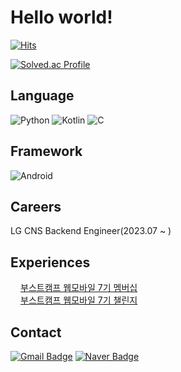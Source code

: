 # Hello world!
[![Hits](https://hits.seeyoufarm.com/api/count/incr/badge.svg?url=https%3A%2F%2Fgithub.com%2Fswjw13&count_bg=%23A33B39&title_bg=%23FF0000&icon=&icon_color=%23E7E7E7&title=hits&edge_flat=false)](https://hits.seeyoufarm.com)

[![Solved.ac Profile](http://mazassumnida.wtf/api/v2/generate_badge?boj=swjw13)](https://solved.ac/swjw13/)

## Language
![Python](https://img.shields.io/badge/Python-3776AB.svg?&style=for-the-badge&logo=Python&logoColor=white)
![Kotlin](https://img.shields.io/badge/Kotlin-7F52FF.svg?&style=for-the-badge&logo=Kotlin&logoColor=white)
![C](https://img.shields.io/badge/C-A8B9CC.svg?&style=for-the-badge&logo=C&logoColor=white)

## Framework
![Android](https://img.shields.io/badge/Android-3DDC84.svg?&style=for-the-badge&logo=Android&logoColor=white)

## Careers
LG CNS Backend Engineer(2023.07 ~ )

## Experiences
<a href="https://boostcamp.connect.or.kr/">
  <img src="https://user-images.githubusercontent.com/39405316/186857877-b1b4c4e2-5e83-433e-922b-73c61dbdf992.png" width="16">부스트캠프 웹모바일 7기 멤버십
<a>
<br/>
<a href="https://boostcamp.connect.or.kr/">
  <img src="https://user-images.githubusercontent.com/39405316/186857877-b1b4c4e2-5e83-433e-922b-73c61dbdf992.png" width="16">부스트캠프 웹모바일 7기 챌린지 
<a>
  
## Contact
[![Gmail Badge](https://img.shields.io/badge/Gmail-d14836?style=flat-square&logo=Gmail&logoColor=white&link=mailto:swjw13@gmail.com)](mailto:swjw13@gmail.com)
[![Naver Badge](https://img.shields.io/badge/Naver-03C75A?style=flat-square&logo=Naver&logoColor=white&link=mailto:swjw1110@naver.com)](mailto:swjw1110@naver.com)
